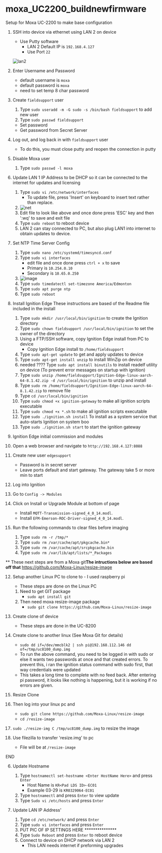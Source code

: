 # moxa_UC2200_buildnewfirmware
Setup for Moxa UC-2200 to make base configuration
1. SSH into device via ethernet using LAN 2 on device
   - Use Putty software
     - LAN 2 Default IP is `192.168.4.127`
     - Use Port `22`
   
   ![lan2](https://user-images.githubusercontent.com/109390971/182858043-242a11da-11f1-40d3-b667-8326291d9cc2.png)

2. Enter Username and Password
   - default username is `moxa`
   - default password is `moxa`
   - need to set temp 8 char password

3. Create `fieldsupport` user
   1. Type `sudo useradd -m -G sudo -s /bin/bash fieldsupport` to add new user
   2. Type `sudo passwd fieldsupport`
     - Set password
     - Get password from Secret Server

4. Log out, and log back in with `fieldsupport` user
   - To do this, you must close putty and reopen the connection in putty

5. Disable Moxa user
   1. Type `sudo passwd -l moxa`

6. Update LAN 1 IP Address to be DHCP so it can be connected to the internet for updates and licensing 
   1. Type `sudo vi /etc/network/interfaces`
      - To update file, press 'Insert' on keyboard to insert text rather than replace.
   2. ![net](https://user-images.githubusercontent.com/109390971/182859623-0f017c34-1347-422e-bc2c-52115882aadc.png)
   3. Edit file to look like above and once done press 'ESC' key and then ':wq' to save and exit file
   4. Type `sudo reboot` to reboot device
   5. LAN 2 can stay connected to PC, but also plug LAN1 into internet to obtain updates to device.
      
7. Set NTP Time Server Config 
   1. Type `sudo nano /etc/systemd/timesyncd.conf`
   2. Type `sudo vi interfaces`
      - edit file and once done press `ctrl + x` to save
      - Primary is `10.254.0.10`
      - Secondary is `10.65.0.250`
   4. ![image](https://user-images.githubusercontent.com/109390971/209026737-e59ba031-7c95-4288-9467-77b393c9db03.png)
   5. Type `sudo timedatectl set-timezone America/Edmonton`
   6. Type `sudo apt purge ntp`
   7. Type `sudo reboot`

9. Install Ignition Edge
   These instructions are based of the Readme file included in the install
   1. Type `sudo mkdir /usr/local/bin/ignition` to create the Ignition directory
   2. Type `sudo chown fieldsupport /usr/local/bin/ignition` to set the owner of the directory
   3. Using a FTP/SSH software, copy Ignition Edge install from PC to device
      - Copy Ignition Edge install to `/home/fieldsupport`
   4. Type `sudo apt-get update` to get and apply updates to device
   5. Type `sudo apt-get install unzip` to install WinZip on device
   6. needed ???? Type `sudo apt install binutils` to install readelf utility on device (To prevent error messages on startup with ignition)
   7. Type `sudo unzip /home/fieldsupport/Ignition-Edge-linux-aarch-64-8.1.42.zip -d /usr/local/bin/ignition` to unzip and install
   8. Type `sudo rm /home/fieldsupport/Ignition-Edge-linux-aarch-64-8.1.42.zip` to remove file
   9. Type `cd /usr/local/bin/ignition`
   10. Type `sudo chmod +x ignition-gateway` to make all ignition scripts executable
   11. Type `sudo chmod +x *.sh` to make all ignition scripts executable
   12. Type `sudo ./ignition.sh install` To install as a system service that auto-starts Ignition on system boo
   13. Type `sudo ./ignition.sh start` to start the ignition gateway
   
10. Ignition Edge initial commission and modules
   1. Open a web browser and navigate to `http://192.168.4.127:8088`
   2. Create new user `edgesupport`
      - Password is in secret server
      - Leave ports default and start gateway.  The gateway take 5 or more min to start
   3. Log into Ignition
   4. Go to `Config -> Modules`
   5. Click on Install or Upgrade Module at bottom of page
      - Install `MQTT-Transmission-signed_4_0_14.modl`.
      - Install `EFM-Emerson-ROC-Driver-signed_4_0_14.modl`.

11. Run the following commands to clear files before imaging
    1. Type `sudo rm -r /tmp/*`
    2. Type  `sudo rm /var/cache/apt/pkgcache.bin*`
    3. Type  `sudo rm /var/cache/apt/srcpkgcache.bin`
    4. Type `sudo rm /var/lib/apt/lists/*_Packages`

** These next steps are from a Moxa git**The intructions below are based off that**
https://github.com/Moxa-Linux/resize-image

12. Setup another Linux PC to clone to - I used raspberry pi
    - These steps are done on the Linux PC
    1. Need to get GIT package
       - `sudo apt install git`
    2. Then need moxa resize-image package
       - `sudo git clone https://github.com/Moxa-Linux/resize-image`
      
13. Create clone of device
    - These steps are done in the UC-8200
   1. Create clone to another linux (See Moxa Git for details)
      - `sudo dd if=/dev/mmcblk2 | ssh pi@192.168.112.146 dd of=/tmp/uc8100_dump.img`
      - To run the above command, you need to be logged in with sudo or else it wants two passwords at once and that created errors.  To prevent this, i ran the ignition status command with sudo first, that way credentials were updated
      - This takes a long time to complete with no feed back.  After entering pi password, it looks like nothing is happening, but it is working if no errors are given.

14. Resize Clone
   1. Then log into your linux pc and
      - `sudo git clone https://github.com/Moxa-Linux/resize-image`
      - `cd /resize-image`
   2. `sudo ./resize-img C /tmp/uc8100_dump.img` to resize the image
   3. Use filezilla to transfer 'resize.img' to pc
      - File will be at `/resize-image`

END
  
  
  

6. Update Hostname
   1. Type `hostnamectl set-hostname <Enter HostName Here>` and press `Enter`
      - Host Name is `KR<Pad LDS ID>-EC01`
      - Example 03-29 is `KR0329064-EC01`
   2. Type `hostnamectl` and press `Enter` to view update
   3. Type `Sudo vi /etc/hosts` and press `Enter`

7. Update LAN IP Address'
   1. Type `cd /etc/network/` and press `Enter`
   2. Type `sudo vi interfaces` and press `Enter`
   3. PUT PIC OF IP SETTINGS HERE ***************
   4. Type `Sudo Reboot` and press `Enter` to reboot device
   5. Connect to device on DHCP network via LAN 2
      - This LAN needs internet if preforming upgrades







   
